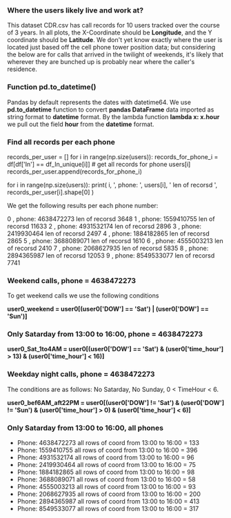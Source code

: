 ### Where the users likely live and work at?

This dataset CDR.csv has call records for 10 users tracked over the course of 3 years. 
In all plots, the X-Coordinate should be **Longitude**, and the Y coordinate should be 
**Latitude**. We don't yet know exactly where the user is located just based off 
the cell phone tower position data; but considering the below are for calls that arrived 
in the twilight of weekends, it's likely that wherever they are bunched up is probably 
near where the caller's residence.

### Function pd.to_datetime()

Pandas by default represents the dates with  datetime64.
We use **pd.to_datetime** function to convert **pandas DataFrame** data imported as string format
to __datetime__ format. By the lambda function **lambda x: x.hour**
we pull out the field __hour__ from the __datetime__ format.

### Find all records per each phone

records_per_user = []
for i in range(np.size(users)):
    records_for_phone_i = df[df['In'] == df_In_unique[i]] # get all records for phone users[i]
    records_per_user.append(records_for_phone_i)

for i in range(np.size(users)):
    print( i,  ', phone: ', users[i],  ' len of recorsd ',   records_per_user[i].shape[0] )
    
We get the following results per each phone number:

0 , phone:  4638472273  len of recorsd  3648
1 , phone:  1559410755  len of recorsd  11633
2 , phone:  4931532174  len of recorsd  2896
3 , phone:  2419930464  len of recorsd  2497
4 , phone:  1884182865  len of recorsd  2865
5 , phone:  3688089071  len of recorsd  1610
6 , phone:  4555003213  len of recorsd  2410
7 , phone:  2068627935  len of recorsd  5835
8 , phone:  2894365987  len of recorsd  12053
9 , phone:  8549533077  len of recorsd  7741 

### Weekend calls, phone = 4638472273

To get weekend calls we use the following conditions

**user0_weekend = user0[(user0['DOW'] == 'Sat') | (user0['DOW'] == 'Sun')]**

### Only Satarday from 13:00 to 16:00, phone = 4638472273

**user0_Sat_1to4AM = user0[(user0['DOW'] == 'Sat') & (user0['time_hour'] > 13) & (user0['time_hour'] < 16)]**

### Weekday night calls,  phone = 4638472273

The conditions are as follows: No Satarday, No Sunday, 0 < TimeHour < 6. 

**user0_bef6AM_aft22PM = user0[(user0['DOW'] != 'Sat') & (user0['DOW'] != 'Sun') & (user0['time_hour'] > 0) & (user0['time_hour'] < 6)]**

### Only Satarday from 13:00 to 16:00, all phones

* Phone:  4638472273 all rows of coord from 13:00 to 16:00 =  133
* Phone:  1559410755 all rows of coord from 13:00 to 16:00 =  396
* Phone:  4931532174 all rows of coord from 13:00 to 16:00 =  96
* Phone:  2419930464 all rows of coord from 13:00 to 16:00 =  75
* Phone:  1884182865 all rows of coord from 13:00 to 16:00 =  98
* Phone:  3688089071 all rows of coord from 13:00 to 16:00 =  58
* Phone:  4555003213 all rows of coord from 13:00 to 16:00 =  93
* Phone:  2068627935 all rows of coord from 13:00 to 16:00 =  200
* Phone:  2894365987 all rows of coord from 13:00 to 16:00 =  413
* Phone:  8549533077 all rows of coord from 13:00 to 16:00 =  317

